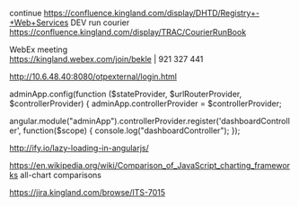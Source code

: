 
continue https://confluence.kingland.com/display/DHTD/Registry+-+Web+Services
DEV run courier
https://confluence.kingland.com/display/TRAC/CourierRunBook

WebEx meeting   
https://kingland.webex.com/join/bekle   |  921 327 441     


http://10.6.48.40:8080/otpexternal/login.html



adminApp.config(function ($stateProvider, $urlRouterProvider, $controllerProvider) {
	adminApp.controllerProvider = $controllerProvider;
  
angular.module("adminApp").controllerProvider.register('dashboardController', function($scope)
{
   console.log("dashboardController");
});

http://ify.io/lazy-loading-in-angularjs/

https://en.wikipedia.org/wiki/Comparison_of_JavaScript_charting_frameworks all-chart comparisons

https://jira.kingland.com/browse/ITS-7015

